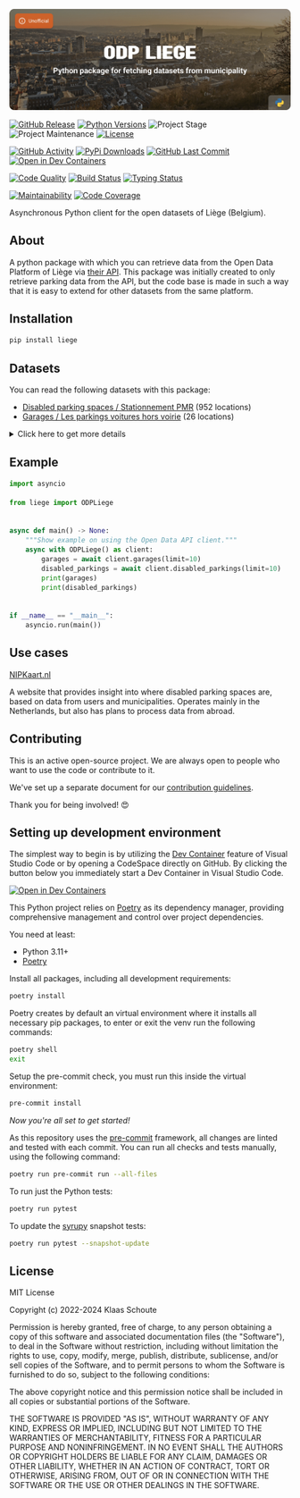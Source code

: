 <!-- Banner -->
![alt Banner of the ODP Liege package](https://raw.githubusercontent.com/klaasnicolaas/python-liege/main/assets/header_liege-min.png)

<!-- PROJECT SHIELDS -->
[![GitHub Release][releases-shield]][releases]
[![Python Versions][python-versions-shield]][pypi]
![Project Stage][project-stage-shield]
![Project Maintenance][maintenance-shield]
[![License][license-shield]](LICENSE)

[![GitHub Activity][commits-shield]][commits-url]
[![PyPi Downloads][downloads-shield]][downloads-url]
[![GitHub Last Commit][last-commit-shield]][commits-url]
[![Open in Dev Containers][devcontainer-shield]][devcontainer]

[![Code Quality][code-quality-shield]][code-quality]
[![Build Status][build-shield]][build-url]
[![Typing Status][typing-shield]][typing-url]

[![Maintainability][maintainability-shield]][maintainability-url]
[![Code Coverage][codecov-shield]][codecov-url]

Asynchronous Python client for the open datasets of Liège (Belgium).

## About

A python package with which you can retrieve data from the Open Data Platform of Liège via [their API][api]. This package was initially created to only retrieve parking data from the API, but the code base is made in such a way that it is easy to extend for other datasets from the same platform.

## Installation

```bash
pip install liege
```

## Datasets

You can read the following datasets with this package:

- [Disabled parking spaces / Stationnement PMR][disabled_parking] (952 locations)
- [Garages / Les parkings voitures hors voirie][garages] (26 locations)

<details>
    <summary>Click here to get more details</summary>

### Disabled parkings

Parameters:

- **limit** (default: 10) - How many results you want to retrieve.

| Variable | Type | Description |
| :------- | :--- | :---------- |
| `spot_id` | int | The ID of the parking spot |
| `number` | int | How many parking spots there are on this location |
| `address` | str | The address of the parking spot |
| `municipality` | str | The municipality of the parking spot |
| `city` | str | The city of the parking spot |
| `status` | str | The status of the parking spot |
| `longitude` | float | The longitude of the parking spot |
| `latitude` | float | The latitude of the parking spot |
| `created_at` | datetime | When the parking spot was added to the dataset |
| `updated_at` | datetime | The last time the data was updated |

### Garages

Parameters:

- **limit** (default: 10) - How many results you want to retrieve.

| Variable | Type | Description |
| :------- | :--- | :---------- |
| `name` | string | The name of the garage |
| `capacity` | int | The capacity of the garage |
| `charging_stations` | int | The number of charging stations |
| `address` | string | The address of the garage |
| `municipality` | string | The municipality of the garage |
| `city` | string | The city of the garage |
| `provider` | string | The provider of the garage |
| `schedule` | string | The schedule of the garage |
| `longitude` | float | The longitude of the garage |
| `latitude` | float | The latitude of the garage |
| `created_at` | datetime | When the garage was added to the dataset |
| `updated_at` | datetime | The last time the data was updated |
</details>

## Example

```python
import asyncio

from liege import ODPLiege


async def main() -> None:
    """Show example on using the Open Data API client."""
    async with ODPLiege() as client:
        garages = await client.garages(limit=10)
        disabled_parkings = await client.disabled_parkings(limit=10)
        print(garages)
        print(disabled_parkings)


if __name__ == "__main__":
    asyncio.run(main())
```

## Use cases

[NIPKaart.nl][nipkaart]

A website that provides insight into where disabled parking spaces are, based
on data from users and municipalities. Operates mainly in the Netherlands, but
also has plans to process data from abroad.

## Contributing

This is an active open-source project. We are always open to people who want to
use the code or contribute to it.

We've set up a separate document for our
[contribution guidelines](CONTRIBUTING.md).

Thank you for being involved! :heart_eyes:

## Setting up development environment

The simplest way to begin is by utilizing the [Dev Container][devcontainer]
feature of Visual Studio Code or by opening a CodeSpace directly on GitHub.
By clicking the button below you immediately start a Dev Container in Visual Studio Code.

[![Open in Dev Containers][devcontainer-shield]][devcontainer]

This Python project relies on [Poetry][poetry] as its dependency manager,
providing comprehensive management and control over project dependencies.

You need at least:

- Python 3.11+
- [Poetry][poetry-install]

Install all packages, including all development requirements:

```bash
poetry install
```

Poetry creates by default an virtual environment where it installs all
necessary pip packages, to enter or exit the venv run the following commands:

```bash
poetry shell
exit
```

Setup the pre-commit check, you must run this inside the virtual environment:

```bash
pre-commit install
```

*Now you're all set to get started!*

As this repository uses the [pre-commit][pre-commit] framework, all changes
are linted and tested with each commit. You can run all checks and tests
manually, using the following command:

```bash
poetry run pre-commit run --all-files
```

To run just the Python tests:

```bash
poetry run pytest
```

To update the [syrupy](https://github.com/tophat/syrupy) snapshot tests:

```bash
poetry run pytest --snapshot-update
```

## License

MIT License

Copyright (c) 2022-2024 Klaas Schoute

Permission is hereby granted, free of charge, to any person obtaining a copy
of this software and associated documentation files (the "Software"), to deal
in the Software without restriction, including without limitation the rights
to use, copy, modify, merge, publish, distribute, sublicense, and/or sell
copies of the Software, and to permit persons to whom the Software is
furnished to do so, subject to the following conditions:

The above copyright notice and this permission notice shall be included in all
copies or substantial portions of the Software.

THE SOFTWARE IS PROVIDED "AS IS", WITHOUT WARRANTY OF ANY KIND, EXPRESS OR
IMPLIED, INCLUDING BUT NOT LIMITED TO THE WARRANTIES OF MERCHANTABILITY,
FITNESS FOR A PARTICULAR PURPOSE AND NONINFRINGEMENT. IN NO EVENT SHALL THE
AUTHORS OR COPYRIGHT HOLDERS BE LIABLE FOR ANY CLAIM, DAMAGES OR OTHER
LIABILITY, WHETHER IN AN ACTION OF CONTRACT, TORT OR OTHERWISE, ARISING FROM,
OUT OF OR IN CONNECTION WITH THE SOFTWARE OR THE USE OR OTHER DEALINGS IN THE
SOFTWARE.

[api]: https://opendata.liege.be/explore
[disabled_parking]: https://opendata.liege.be/explore/dataset/stationnement-pmr
[garages]: https://opendata.liege.be/explore/dataset/parkings-voitures-hors-voirie
[nipkaart]: https://www.nipkaart.nl

<!-- MARKDOWN LINKS & IMAGES -->
[build-shield]: https://github.com/klaasnicolaas/python-liege/actions/workflows/tests.yaml/badge.svg
[build-url]: https://github.com/klaasnicolaas/python-liege/actions/workflows/tests.yaml
[code-quality-shield]: https://github.com/klaasnicolaas/python-liege/actions/workflows/codeql.yaml/badge.svg
[code-quality]: https://github.com/klaasnicolaas/python-liege/actions/workflows/codeql.yaml
[commits-shield]: https://img.shields.io/github/commit-activity/y/klaasnicolaas/python-liege.svg
[commits-url]: https://github.com/klaasnicolaas/python-liege/commits/main
[codecov-shield]: https://codecov.io/gh/klaasnicolaas/python-liege/branch/main/graph/badge.svg?token=jTIsaqV5x0
[codecov-url]: https://codecov.io/gh/klaasnicolaas/python-liege
[devcontainer-shield]: https://img.shields.io/static/v1?label=Dev%20Containers&message=Open&color=blue&logo=visualstudiocode
[devcontainer]: https://vscode.dev/redirect?url=vscode://ms-vscode-remote.remote-containers/cloneInVolume?url=https://github.com/klaasnicolaas/python-liege
[downloads-shield]: https://img.shields.io/pypi/dm/liege
[downloads-url]: https://pypistats.org/packages/liege
[license-shield]: https://img.shields.io/github/license/klaasnicolaas/python-liege.svg
[last-commit-shield]: https://img.shields.io/github/last-commit/klaasnicolaas/python-liege.svg
[maintenance-shield]: https://img.shields.io/maintenance/yes/2024.svg
[maintainability-shield]: https://api.codeclimate.com/v1/badges/1b4ebe208e72d8f467f9/maintainability
[maintainability-url]: https://codeclimate.com/github/klaasnicolaas/python-liege/maintainability
[project-stage-shield]: https://img.shields.io/badge/project%20stage-experimental-yellow.svg
[pypi]: https://pypi.org/project/liege/
[python-versions-shield]: https://img.shields.io/pypi/pyversions/liege
[typing-shield]: https://github.com/klaasnicolaas/python-liege/actions/workflows/typing.yaml/badge.svg
[typing-url]: https://github.com/klaasnicolaas/python-liege/actions/workflows/typing.yaml
[releases-shield]: https://img.shields.io/github/release/klaasnicolaas/python-liege.svg
[releases]: https://github.com/klaasnicolaas/python-liege/releases

[poetry-install]: https://python-poetry.org/docs/#installation
[poetry]: https://python-poetry.org
[pre-commit]: https://pre-commit.com
